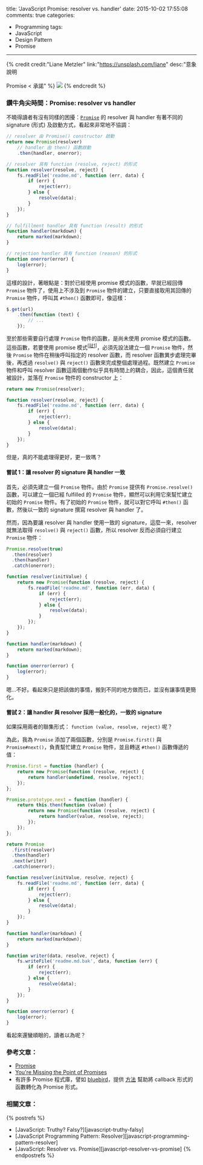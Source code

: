 title: 'JavaScript Promise: resolver vs. handler'
date: 2015-10-02 17:55:08
comments: true
categories:
  - Programming
tags:
  - JavaScript
  - Design Pattern
  - Promise
---
{% credit credit:"Liane Metzler" link:"https://unsplash.com/liane" desc:"意象說明<br><br>Promise < 承諾" %}
![](https://images.unsplash.com/photo-1439920120577-eb3a83c16dd7?crop=entropy&fit=crop&fm=jpg&h=975&ixjsv=2.1.0&ixlib=rb-0.3.5&q=80&w=1900)
{% endcredit %}

### 鑽牛角尖時間：Promise: resolver vs handler

不曉得讀者有沒有同樣的困擾：[`Promise`][promise] 的 resolver 與 handler 有著不同的 signature (形式) 及啟動方式，看起來非常地不協調：

``` js
// resolver 由 Promise() constructor 啟動
return new Promise(resolver)
    // handler 由 then() 函數啟動
    .then(handler, onerror);

// resolver 具有 function (resolve, reject) 的形式
function resolver(resolve, reject) {
    fs.readFile('readme.md', function (err, data) {
        if (err) {
            reject(err);
        } else {
            resolve(data);
        }
    });
}

// fulfillment handler 具有 function (result) 的形式
function handler(markdown) {
    return marked(markdown);
}

// rejection handler 具有 function (reason) 的形式
function onerror(error) {
    log(error);
}
```

<!-- more -->

這樣的設計，著眼點是：對於已經使用 promise 模式的函數，早就已經回傳 `Promise` 物件了，使用上不涉及到 `Promise` 物件的建立，只要直接取用其回傳的 `Promise` 物件，呼叫其 `#then()` 函數即可，像這樣：

``` js
$.get(url)
    .then(function (text) {
        // ...
    });
```

至於那些需要自行處理 `Promise` 物件的函數，是尚未使用 promise 模式的函數。這些函數，若要使用 promise 模式<sup>[[註1](#promisify)]</sup>，必須先設法建立一個 `Promise` 物件，然後 `Promise` 物件在稍後呼叫指定的 resolver 函數，而 resolver 函數異步處理完畢後，再透過 `resolve()` 與 `reject()` 函數來完成整個處理過程。既然建立 `Promise` 物件和呼叫 resolver 函數這兩個動作似乎具有時間上的耦合，因此，這個責任就被設計，並落在 `Promise` 物件的 constructor 上：

``` js
return new Promise(resolver);

function resolver(resolve, reject) {
    fs.readFile('readme.md', function (err, data) {
        if (err) {
            reject(err);
        } else {
            resolve(data);
        }
    });
}
```

但是，真的不能處理得更好，更一致嗎？

#### 嘗試 1：讓 resolver 的 signature 與 handler 一致

首先，必須先建立一個 `Promise` 物件。由於 `Promise` 提供有 `Promise.resolve()` 函數，可以建立一個已經 fulfilled 的 `Promise` 物件，顯然可以利用它來幫忙建立初始的 `Promise` 物件。有了初始的 `Promise` 物件，就可以對它呼叫 `#then()` 函數，然後以一致的 signature 撰寫 resolver 與 handler 了。

然而，因為要讓 resolver 與 handler 使用一致的 signature，這麼一來，resolver 就無法取得 `resolve()` 與 `reject()` 函數，所以 resolver 反而必須自行建立 `Promise` 物件：

``` js
Promise.resolve(true)
  .then(resolver)
  .then(handler)
  .catch(onerror);

function resolver(initValue) {
    return new Promise(function (resolve, reject) {
        fs.readFile('readme.md', function (err, data) {
            if (err) {
                reject(err);
            } else {
                resolve(data);
            }
        });
    });
}

function handler(markdown) {
    return marked(markdown);
}

function onerror(error) {
    log(error);
}
```

嗯...不好。看起來只是把該做的事情，搬到不同的地方做而已，並沒有讓事情更簡化。

#### 嘗試 2：讓 handler 與 resolver 採用一般化的，一致的 signature

如果採用兩者的聯集形式： `function (value, resolve, reject)` 呢？

為此，我為 `Promise` 添加了兩個函數，分別是 `Promise.first()` 與 `Promise#next()`，負責幫忙建立 `Promise` 物件，並且轉送 `#then()`  函數傳遞的值：

``` js
Promise.first = function (handler) {
    return new Promise(function (resolve, reject) {
        return handler(undefined, resolve, reject);
    });
};

Promise.prototype.next = function (handler) {
    return this.then(function (value) {
        return new Promise(function (resolve, reject) {
            return handler(value, resolve, reject);
        });
    });
};

return Promise
  .first(resolver)
  .then(handler)
  .next(writer)
  .catch(onerror);

function resolver(initValue, resolve, reject) {
    fs.readFile('readme.md', function (err, data) {
        if (err) {
            reject(err);
        } else {
            resolve(data);
        }
    });
}

function handler(markdown) {
    return marked(markdown);
}

function writer(data, resolve, reject) {
    fs.writeFile('readme.md.bak', data, function (err) {
        if (err) {
            reject(err);
        } else {
            resolve(data);
        }
    });
}

function onerror(error) {
    log(error);
}
```

看起來還蠻順眼的，讀者以為呢？

### 參考文章：

* [Promise][promise]
* [You're Missing the Point of Promises][point-of-promise]
* <span id="promisify"></span>有許多 Promise 程式庫，譬如 [bluebird]，提供 [方法][promisification] 幫助將 callback 形式的函數轉化為 Promise 形式。

### 相關文章：

<!-- cross references -->

{% postrefs %}
* [JavaScript: Truthy? Falsy?][javascript-truthy-falsy]
* [JavaScript Programming Pattern: Resolver][javascript-programming-pattern-resolver]
* [JavaScript: Resolver vs. Promise][javascript-resolver-vs-promise]
{% endpostrefs %}

<!-- external references -->

[promise]: https://developer.mozilla.org/en-US/docs/Web/JavaScript/Reference/Global_Objects/Promise
[point-of-promise]: https://blog.domenic.me/youre-missing-the-point-of-promises/ "You're Missing the Point of Promises"
[bluebird]: https://github.com/petkaantonov/bluebird
[promisification]: https://github.com/petkaantonov/bluebird/blob/master/API.md#promisification

